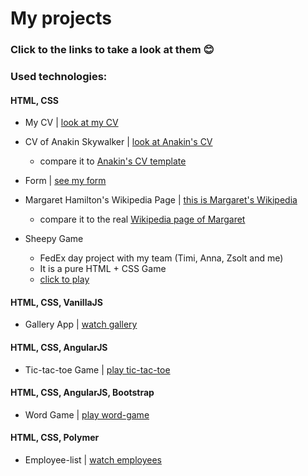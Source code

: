 # My projects
### Click to the links to take a look at them :blush:

### Used technologies:

#### HTML, CSS
- My CV |
  [look at my CV](https://bizkanta.github.io/myCV/)
- CV of Anakin Skywalker |
  [look at Anakin's CV](https://bizkanta.github.io/anakin_CV/anakin.html)
  - compare it to [Anakin's CV template](https://projects.invisionapp.com/share/X575YEGVU#/screens/155416515_Greenfox-Anakins-Cv)

- Form |
  [see my form](https://bizkanta.github.io/form/form.html)
- Margaret Hamilton's Wikipedia Page |
  [this is Margaret's Wikipedia](http://bizkanta.github.io/wikipedia/margaret.html)
  - compare it to the real [Wikipedia page of Margaret](https://en.wikipedia.org/wiki/Margaret_Hamilton_(scientist))

- Sheepy Game
  - FedEx day project with my team (Timi, Anna, Zsolt and me)
  - It is a pure HTML + CSS Game
  - [click to play](http://bizkanta.github.io/sheepy-game/)

#### HTML, CSS, VanillaJS
- Gallery App |
  [watch gallery](http://bizkanta.github.io/gallery-app/gallery.html)

#### HTML, CSS, AngularJS
- Tic-tac-toe Game |
  [play tic-tac-toe](http://bizkanta.github.io/tic-tac-toe-game/)

#### HTML, CSS, AngularJS, Bootstrap  
- Word Game |
  [play word-game](http://bizkanta.github.io/word-game/)

#### HTML, CSS, Polymer
- Employee-list |
  [watch employees](http://bizkanta.github.io/employee_list/)
